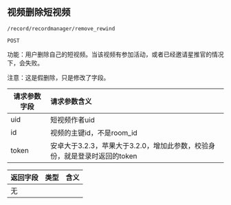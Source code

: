 
## 视频删除短视频

~~~
/record/recordmanager/remove_rewind
~~~
~~~
POST
~~~


功能：用户删除自己的短视频。当该视频有参加活动，或者已经邀请星推官的情况下，会失败。

注意：这是假删除，只是修改了字段。



| 请求参数字段        | 请求参数含义  |
| -------- |:------|
|uid|短视频作者uid|
|id|视频的主键id，不是room_id |
|token | 安卓大于3.2.3，苹果大于3.2.0，增加此参数，校验身份，就是登录时返回的token |

| 返回字段        | 类型 |含义  |
| -------- |:------|:------|
| 无     |  | |



